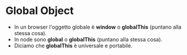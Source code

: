 # Global Object
* In un browser l'oggetto globale è __window__ o __globalThis__ (puntano alla stessa cosa).
* In node sono __global__ o __globalThis__ (puntano alla stessa cosa).
* Diciamo che __globalThis__ è universale e portabile.
